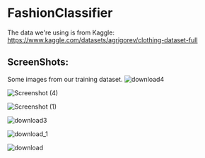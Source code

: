 # FashionClassifier


The data we're using is from Kaggle: https://www.kaggle.com/datasets/agrigorev/clothing-dataset-full

## ScreenShots:
Some images from our training dataset.
![download4](https://user-images.githubusercontent.com/80912129/184539220-11bceac1-821c-4160-ae86-cf9b5a9ecc15.png)


![Screenshot (4)](https://user-images.githubusercontent.com/80912129/184539492-6bdd58aa-5e91-4fc9-9d20-a716c622be04.png)


![Screenshot (1)](https://user-images.githubusercontent.com/80912129/184539522-06cd94e2-3768-4005-acc2-fcc3399fd99c.png)


![download3](https://user-images.githubusercontent.com/80912129/184539221-1bb76913-a2a3-438e-8162-59977e94258b.png)


![download_1](https://user-images.githubusercontent.com/80912129/184539223-2b9683c9-4624-4d09-b8fb-4ff9acc520d4.png)


![download](https://user-images.githubusercontent.com/80912129/184539224-95d54050-52c5-4db2-ac29-628f8fc598b8.png)

